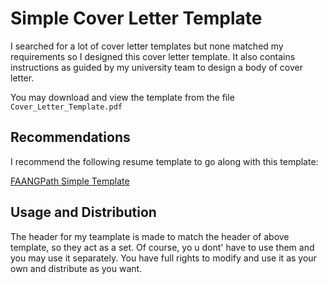 # Simple Cover Letter Template

I searched for a lot of cover letter templates but none matched my requirements so I designed this cover letter template. It also contains instructions as guided by my university team to design a body of cover letter.

You may download and view the template from the file `Cover_Letter_Template.pdf`

## Recommendations

I recommend the following resume template to go along with this template:

[FAANGPath Simple Template](https://www.overleaf.com/latex/templates/faangpath-simple-template/npsfpdqnxmbc)

## Usage and Distribution

The header for my teamplate is made to match the header of above template, so they act as a set. Of course, yo u dont' have to use them and you may use it separately. You have full rights to modify and use it as your own and distribute as you want.
